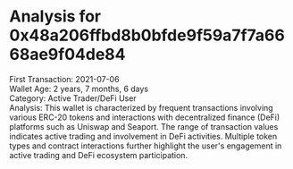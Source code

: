 # Analysis for 0x48a206ffbd8b0bfde9f59a7f7a6668ae9f04de84

First Transaction: 2021-07-06  
Wallet Age: 2 years, 7 months, 6 days  
Category: Active Trader/DeFi User  
Analysis: This wallet is characterized by frequent transactions involving various ERC-20 tokens and interactions with decentralized finance (DeFi) platforms such as Uniswap and Seaport. The range of transaction values indicates active trading and involvement in DeFi activities. Multiple token types and contract interactions further highlight the user's engagement in active trading and DeFi ecosystem participation.